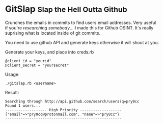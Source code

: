 # GitSlap <small> Slap the Hell Outta Github </small>
Crunches the emails in commits to find users email addresses. Very useful if you're _researching somebody_... I made this for Github OSINT. It's really suprising what is located inside of git commits.

You need to use github API and generate keys otherwise it will shout at you.

Generate your keys, and place into creds.rb

```
@client_id = "yourid"
@client_secret = "yoursecret"
```


Usage:

```
./gitslap.rb <username>
```

Result:

```
Searching through http://api.github.com/search/users?q=pry0cc
Found 1 users...
------------------- High Priority -------------------
{"email"=>"pry0cc@protonmail.com", "name"=>"pry0cc"}
-----------------------------------------------------
```

